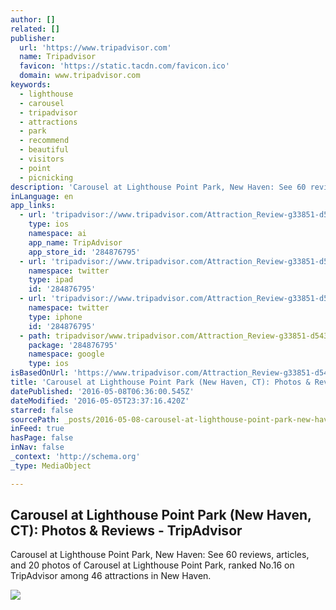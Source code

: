 ```yaml
---
author: []
related: []
publisher:
  url: 'https://www.tripadvisor.com'
  name: Tripadvisor
  favicon: 'https://static.tacdn.com/favicon.ico'
  domain: www.tripadvisor.com
keywords:
  - lighthouse
  - carousel
  - tripadvisor
  - attractions
  - park
  - recommend
  - beautiful
  - visitors
  - point
  - picnicking
description: 'Carousel at Lighthouse Point Park, New Haven: See 60 reviews, articles, and 20 photos of Carousel at Lighthouse Point Park, ranked No.16 on TripAdvisor among 46 attractions in New Haven.'
inLanguage: en
app_links:
  - url: 'tripadvisor://www.tripadvisor.com/Attraction_Review-g33851-d543801-Reviews-m33762-Carousel_at_Lighthouse_Point_Park-New_Haven_Connecticut.html'
    type: ios
    namespace: ai
    app_name: TripAdvisor
    app_store_id: '284876795'
  - url: 'tripadvisor://www.tripadvisor.com/Attraction_Review-g33851-d543801-Reviews-m33762-Carousel_at_Lighthouse_Point_Park-New_Haven_Connecticut.html'
    namespace: twitter
    type: ipad
    id: '284876795'
  - url: 'tripadvisor://www.tripadvisor.com/Attraction_Review-g33851-d543801-Reviews-m33762-Carousel_at_Lighthouse_Point_Park-New_Haven_Connecticut.html'
    namespace: twitter
    type: iphone
    id: '284876795'
  - path: tripadvisor/www.tripadvisor.com/Attraction_Review-g33851-d543801-Reviews-m19963-Carousel_at_Lighthouse_Point_Park-New_Haven_Connecticut.html
    package: '284876795'
    namespace: google
    type: ios
isBasedOnUrl: 'https://www.tripadvisor.com/Attraction_Review-g33851-d543801-Reviews-Carousel_at_Lighthouse_Point_Park-New_Haven_Connecticut.html'
title: 'Carousel at Lighthouse Point Park (New Haven, CT): Photos & Reviews - TripAdvisor'
datePublished: '2016-05-08T06:36:00.545Z'
dateModified: '2016-05-05T23:37:16.420Z'
starred: false
sourcePath: _posts/2016-05-08-carousel-at-lighthouse-point-park-new-haven-ct-photos-and.md
inFeed: true
hasPage: false
inNav: false
_context: 'http://schema.org'
_type: MediaObject

---
```

<article style=""><h1>Carousel at Lighthouse Point Park (New Haven, CT): Photos &amp; Reviews - TripAdvisor</h1><p>Carousel at Lighthouse Point Park, New Haven: See 60 reviews, articles, and 20 photos of Carousel at Lighthouse Point Park, ranked No.16 on TripAdvisor among 46 attractions in New Haven.</p><img src="https://media-cdn.tripadvisor.com/media/photo-s/02/63/aa/aa/lighthouse-point.jpg" /></article>